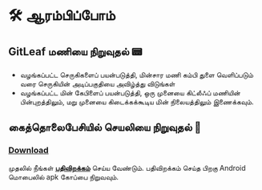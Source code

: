 # :hammer_and_wrench: ஆரம்பிப்போம்

## GitLeaf மணியை நிறுவுதல் :pager:
- வழங்கப்பட்ட செருகிகளைப் பயன்படுத்தி, மின்சார மணி கம்பி துளை வெளிப்படும் வரை செருகியின் அடிப்பகுதியை அவிழ்த்து விடுங்கள்
- வழங்கப்பட்ட மின் கேபிளைப் பயன்படுத்தி, ஒரு முனையை கிட்லீஃப் மணியின் பின்புறத்திலும், மறு முனையை கிடைக்கக்கூடிய மின் நிலையத்திலும் இணைக்கவும்.

## கைத்தொலைபேசியில் செயலியை நிறுவுதல் :calling:
### [Download](Downloads)
முதலில் நீங்கள் [**பதிவிறக்கம்**](Downloads) செய்ய வேண்டும்.  பதிவிறக்கம் செய்த பிறகு Android மொபைலில் apk கோப்பை நிறுவவும்.



